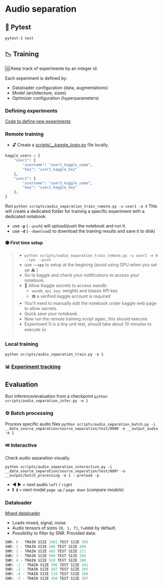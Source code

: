 # Audio separation
## :bug: Pytest

```bash
pytest-3 test
```


## :chart_with_downwards_trend: Training

:id: Keep track of experiments by an integer id. 

Each experiment is defined by:
- Dataloader configuration (data, augmentations)
- Model (architecture, sizes)
- Optimizer configuration (hyperparameters)

### Defining experiments
[Code to define new experiments](/src/gyraudio/audio_separation/experiment_tracking/experiments_definition.py)
### Remote training

- :unlock: Create a [scripts/__kaggle_login.py](/scripts/__kaggle_login.py) file locally.
```python
kaggle_users = {
    "user1": {
        "username": "user1_kaggle_name",
        "key": "user1_kaggle_key"
    },
    "user2": {
        "username": "user2_kaggle_name",
        "key": "user2_kaggle_key"
    },
}
```


Run `python scripts/audio_separation_train_remote.py -u user1 -e X`
This will create a dedicated folder for training a specific experiment with a dedicated notebook.

- use **`-p`** (`--push`) will upload/push the notebook and run it.
- use **`-d`** (`--download`) to download the training results and save it to disk)

#### :green_circle: First time setup
> - `python scripts/audio_separation_train_remote.py -u user1 -e 0 --cpu --push`
> - use **`--cpu`** to setup at the begining (avoid using GPU when you set up :warning: )
> - Go to kaggle and check your notifications to access your notebook.
> - :key: Allow Kaggle secrets to access wandb:
>   - `wandb_api_key`: weights and biases API key 
>   - :phone: a verified kaggle account is required
> - You'll need to manually edit the notebook under kaggle web page to allow secrets.
> - Quick save your notebook.
> - Now run the remote training script again, this should execute. 
> - Experiment 0 is a tiny unit test, should take about 10 minutes to execute :+1:
### Local training
`python scripts/audio_separation_train.py -e 1`

### :bar_chart: [Experiment tracking](https://wandb.ai/balthazarneveu/audio-sep)

## Evaluation
Run inference/evaluation from a checkpoint
`python scripts/audio_separation_infer.py -e 1`

### :gear: Batch processing
Process specific audio files
`python scripts/audio_separation_batch.py -i __data_source_separation/source_separation/test/0000 -o __output_audio -e 1`

### :play_or_pause_button: Interactive
Check audio separation visually.
```
python scripts/audio_separation_interactive.py -i __data_source_separation/source_separation/test/000* -o __output/batch_processing -e 1 --preload -p
```

- :arrow_backward: :arrow_forward: = next audio `left` / `right`
- :arrow_double_down: :arrow_double_up: = next model `page up` / `page down` (*compare models*)

### Dataloader
[Mixed dataloader](/src/gyraudio/audio_separation/data/mixed.py)
- Loads mixed, signal, noise.
- Audio tensors of sizes `[N, 1, T]`, `T=8000` by default.
- Possibility to filter by SNR.
Provided data:
```python
SNR: 0 - TRAIN SIZE 1001 TEST SIZE 395
SNR: 1 - TRAIN SIZE 506 TEST SIZE 209
SNR: 2 - TRAIN SIZE 485 TEST SIZE 171
SNR: 3 - TRAIN SIZE 509 TEST SIZE 206
SNR: 4 - TRAIN SIZE 520 TEST SIZE 200
SNR: -1 - TRAIN SIZE 506 TEST SIZE 201
SNR: -2 - TRAIN SIZE 507 TEST SIZE 205
SNR: -4 - TRAIN SIZE 516 TEST SIZE 206
SNR: -3 - TRAIN SIZE 450 TEST SIZE 207
```